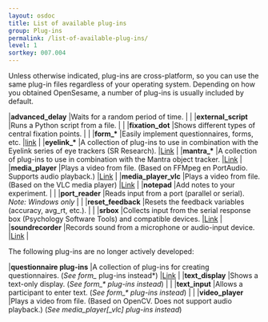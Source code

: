 ```yaml
---
layout: osdoc
title: List of available plug-ins
group: Plug-ins
permalink: /list-of-available-plug-ins/
level: 1
sortkey: 007.004
---
```


Unless otherwise indicated, plug-ins are cross-platform, so you can use the same plug-in files regardless of your operating system. Depending on how you obtained OpenSesame, a number of plug-ins is usually included by default.

|**advanced_delay**		|Waits for a random period of time.																		|	|
|**external_script**	|Runs a Python script from a file.																		|	|
|**fixation_dot**		|Shows different types of central fixation points.														|	|
|**form_\***			|Easily implement questionnaires, forms, etc.															|[link][form]				|
|**eyelink_\***			|A collection of plug-ins to use in combination with the Eyelink series of eye trackers (SR Research).	|[Link][eyelink]			|
|**mantra_\***			|A collection of plug-ins to use in combination with the Mantra object tracker.							|[Link][mantra]				|
|**media_player**		|Plays a video from file. (Based on FFMpeg en PortAudio. Supports audio playback.)						|[Link][media_player]		|
|**media_player_vlc**	|Plays a video from file. (Based on the VLC media player)												|[Link][media_player_vlc]	|
|**notepad**			|Add notes to your experiment.																			|	|
|**port_reader**		|Reads input from a port (parallel or serial). *Note: Windows only*										|	|
|**reset_feedback**		|Resets the feedback variables (accuracy, avg_rt, etc.).												|	|
|**srbox**				|Collects input from the serial response box (Psychology Software Tools) and compatible devices.		|[Link][srbox]	|
|**soundrecorder**		|Records sound from a microphone or audio-input device.													|[Link][soundrecorder]		|

The following plug-ins are no longer actively developed:

|**questionnaire plug-ins**	|A collection of plug-ins for creating questionnaires. (*See form_* plug-ins instead*)			|[Link][questionnaire]	|
|**text_display**			|Shows a text-only display.	(*See form_\* plug-ins instead*)												|	|
|**text_input**				|Allows a participant to enter text. (*See form_\* plug-ins instead*)									|	|
|**video_player**			|Plays a video from file. (Based on OpenCV. Does not support audio playback.) (*See media_player[_vlc] plug-ins instead*)

[form]: /forms/
[eyelink]: /devices/eyelink/
[mantra]: http://www.cogsci.nl/software/mantra
[media_player]: https://github.com/dschreij/media_player
[media_player_vlc]: https://github.com/dschreij/media_player_vlc
[srbox]: /devices/srbox/
[questionnaire]: /plug-ins/questionnaire-plug-ins
[soundrecorder]: /devices/soundrecorder
